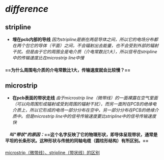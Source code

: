 # ***difference***
## stripline 
* **埋在pcb内部的导线**
*因为stripline是嵌在两层导体之间，所以它的电场分布都在两个包它的导体（平面）之间，不会辐射出去能量，也不会受到外部的辐射干扰。但是由于它的周围全是电介质（介电常数比1大），所以信号在stripline 中的传输速度比在microstrip line中慢*
#### ==为什么周围电介质的介电常数比1大，传输速度就会比较慢？==
## microstrip
* **在pcb表面的带状走线**
*由于microstrip line（微带线）的一面裸露在空气里面（可以向周围形成辐射或受到周围的辐射干扰），而另一面附在PCB的绝缘电介质上，所以它形成的电场一部分分布在空中，另一部分分布在PCB的绝缘介质中。但是microstrip line中的信号传输速度要比stripline中的信号传输速度快*

#### &emsp;***叫"带状"的原因：***==这个名字反映了它的物理形状，即导体呈现带状，通常是平坦的长条形状。这种形状与传统的同轴电缆（圆柱形结构）有所区别。==
[microstrip（微带线）、stripline（带状线）的区别 ](https://blog.csdn.net/sinat_33584425/article/details/99854167#:~:text=%E5%BE%AE%E5%B8%A6%E7%BA%BF%E6%98%AF%E4%B8%80%E6%A0%B9%E5%B8%A6%E7%8A%B6%E5%AF%BC)